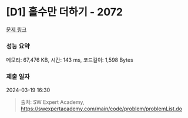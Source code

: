 # [D1] 홀수만 더하기 - 2072 

[문제 링크](https://swexpertacademy.com/main/code/problem/problemDetail.do?contestProbId=AV5QSEhaA5sDFAUq) 

### 성능 요약

메모리: 67,476 KB, 시간: 143 ms, 코드길이: 1,598 Bytes

### 제출 일자

2024-03-19 16:30



> 출처: SW Expert Academy, https://swexpertacademy.com/main/code/problem/problemList.do